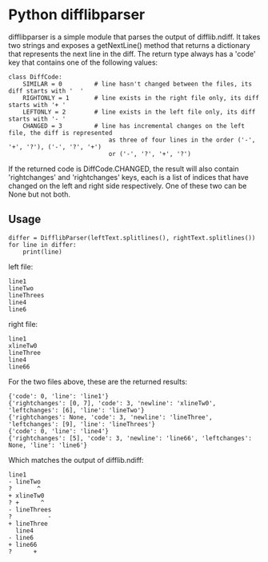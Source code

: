 # Python difflibparser

difflibparser is a simple module that parses the output of difflib.ndiff. It takes two strings and exposes a getNextLine() method that returns a dictionary that represents the next line in the diff. The return type always has a 'code' key that contains one of the following values:

    class DiffCode:
        SIMILAR = 0         # line hasn't changed between the files, its diff starts with '  '
        RIGHTONLY = 1       # line exists in the right file only, its diff starts with '+ '
        LEFTONLY = 2        # line exists in the left file only, its diff starts with '- '
        CHANGED = 3         # line has incremental changes on the left file, the diff is represented
                                as three of four lines in the order ('-', '+', '?'), ('-', '?', '+')
                                or ('-', '?', '+', '?')

If the returned code is DiffCode.CHANGED, the result will also contain 'rightchanges' and 'rightchanges' keys, each is a list of indices that have changed on the left and right side respectively. One of these two can be None but not both.

Usage
-----

    differ = DifflibParser(leftText.splitlines(), rightText.splitlines())
    for line in differ:
        print(line)

left file:

    line1
    lineTwo
    lineThrees
    line4
    line6
    
right file:
    
    line1
    xlineTw0
    lineThree
    line4
    line66

For the two files above, these are the returned results:

    {'code': 0, 'line': 'line1'}
    {'rightchanges': [0, 7], 'code': 3, 'newline': 'xlineTw0', 'leftchanges': [6], 'line': 'lineTwo'}
    {'rightchanges': None, 'code': 3, 'newline': 'lineThree', 'leftchanges': [9], 'line': 'lineThrees'}
    {'code': 0, 'line': 'line4'}
    {'rightchanges': [5], 'code': 3, 'newline': 'line66', 'leftchanges': None, 'line': 'line6'}

Which matches the output of difflib.ndiff:

    line1
    - lineTwo
    ?       ^
    + xlineTw0
    ? +      ^
    - lineThrees
    ?          -
    + lineThree
      line4
    - line6
    + line66
    ?      +
